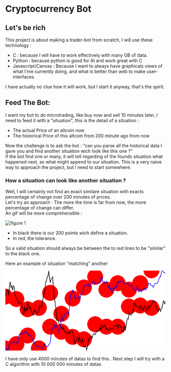 # Cryptocurrency Bot
## Let's be rich

This project is about making a trader-bot from scratch, I will use these technology :
 - C : because I will have to work effectively with many GB of data.
 - Python : because python is good for AI and work great with C
 - Javascript/Canvas : Because I want to always have graphicals views of what I'me currently doing, and what is better than web to make user-interfaces

 I have actually no clue how it will work, but I start it anyway, that's the spirit.

 ## Feed The Bot:
 I want my bot to do microtrading, like buy now and sell 10 minutes later, I need to feed it with a "situation", this is the detail of a situation : 
  - The actual Price of an altcoin now
  - The historical Price of this altcoin from 200 minute ago from now

Now the challenge is to ask the bot : "can you parse all the historical data I gave you and find another situation wich look like this one ?"  
if the bot find one or many, it will tell regarding of the founds situation what happened next, so what might append to our situation. This is a very naive way to approach the project, but I need to start somewhere.

### How a situation can look like another situation ? 
Well, I will certainly not find an exact similare situation with exacts percentage of change over 200 minutes of prices.  
Let's try an approach : 
The more the time is far from now, the more percentage of change can differ.  
An gif will be more comprehensible : 

![figure 1](fig1.gif)  

 - In black there is our 200 points wich define a situation.  
 - In red, the tolerance.

So a valid situation should always be between the to red lines to be "similar" to the black one.  

Here an example of situation "matching" another 

![figure 2](fig_1.gif)  

I have only use 4000 minutes of datas to find this .
Next step I will try with a C algorithm with 10 000 000 minutes of datas